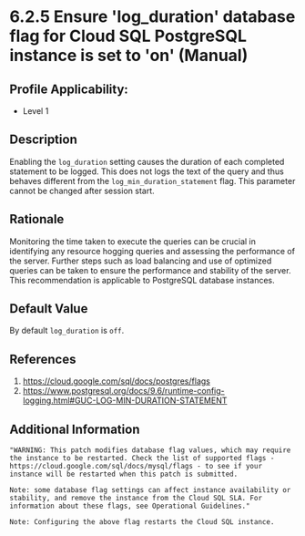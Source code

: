 # 6.2.5 Ensure 'log_duration' database flag for Cloud SQL PostgreSQL instance is set to 'on' (Manual)

## Profile Applicability:

- Level 1

## Description

Enabling the `log_duration` setting causes the duration of each completed statement to be logged. This does not logs the text of the query and thus behaves different from the `log_min_duration_statement` flag. This parameter cannot be changed after session start.

## Rationale

Monitoring the time taken to execute the queries can be crucial in identifying any resource hogging queries and assessing the performance of the server. Further steps such as load balancing and use of optimized queries can be taken to ensure the performance and stability of the server. This recommendation is applicable to PostgreSQL database instances.

## Default Value

By default `log_duration` is `off`.

## References

1. https://cloud.google.com/sql/docs/postgres/flags
2. https://www.postgresql.org/docs/9.6/runtime-config-logging.html#GUC-LOG-MIN-DURATION-STATEMENT

## Additional Information

```
"WARNING: This patch modifies database flag values, which may require the instance to be restarted. Check the list of supported flags - https://cloud.google.com/sql/docs/mysql/flags - to see if your instance will be restarted when this patch is submitted. 

Note: some database flag settings can affect instance availability or stability, and remove the instance from the Cloud SQL SLA. For information about these flags, see Operational Guidelines."
 
Note: Configuring the above flag restarts the Cloud SQL instance.
```